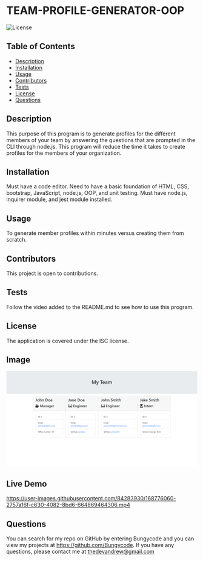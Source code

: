 # TEAM-PROFILE-GENERATOR-OOP

  ![License](https://img.shields.io/badge/License-ISC-yellow)

  ## Table of Contents
  * [Description](#description)
  * [Installation](#installation)
  * [Usage](#usage)
  * [Contributors](#contribution)
  * [Tests](#test)
  * [License](#license)
  * [Questions](#questions)
  
  ## Description 
  This purpose of this program is to generate profiles for the different members of your team by answering the questions that are prompted in the CLI through node.js. This program will reduce the time it takes to create profiles for the members of your organization.
  
  ## Installation 
  Must have a code editor. Need to have a basic foundation of HTML, CSS, bootstrap, JavaScript, node.js, OOP, and unit testing. Must have node.js, inquirer module, and jest module installed.

  ## Usage 
  To generate member profiles within minutes versus creating them from scratch.

  ## Contributors
  This project is open to contributions.

  ## Tests
  Follow the video added to the README.md to see how to use this program.

  ## License 
  The application is covered under the ISC license.

  ## Image
  ![This is an image of the finished deployed application](./src/team-profile-pic.png)
  
  ## Live Demo
  

https://user-images.githubusercontent.com/84283930/168776060-2757a16f-c630-4082-8bd6-664869464306.mp4

  ## Questions
  You can search for my repo on GitHub by entering Bungycode and you can view my projects at https://github.com/Bungycode. If you have any questions, please contact me at thedevandrew@gmail.com

